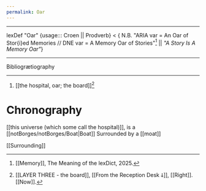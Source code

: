 ```yaml
---
permalink: Oar
---
```



---

lexDef "Oar" {usage::: Croen || Prodverb} < { N.B. "ARIA var = An Oar of Stor{i}ed Memories // DNE var = A Memory Oar of Stories"[^OarCroen] || *"A Story Is A Memory Oar"*}


---











































[^OarCroen]: [[Memory]], The Meaning of the lexDict, 2025.







Bibliogrætiography

---



1. [[the hospital, oar; the board]][^b]

# Chronography

[^b]: [[LAYER THREE - the board]], [[From the Reception Desk 𐕣]], [[Right]]. [[Now]]. 





[[this universe (which some call the hospital)]], is a [[notBorges/notBorges/Boat|Boat]]
Surrounded by a [[moat]]

[[Surrounding]]